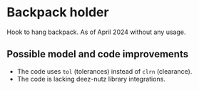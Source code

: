 # Backpack holder

Hook to hang backpack. As of April 2024 without any usage.

## Possible model and code improvements

- The code uses `tol` (tolerances) instead of `clrn` (clearance).
- The code is lacking deez-nutz library integrations.

